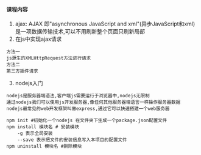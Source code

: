 #### 课程内容

1. ajax: AJAX 即"asynchronous JavaScript and xml"(异步JavaScript和xml)是一项数据传输技术,可以不用刷新整个页面只刷新局部
2. 在js中实现ajax请求
```
方法一
js源生的XMLHttpRequest方法进行请求
方法二
第三方插件请求
```
3. nodejs入门

```
nodejs是服务器端语法,客户端js需要运行于浏览器中,nodejs无限制
通过nodejs我们可以使用js开发服务器,像任何其他服务器端语言一样操作服务器数据
nodejs最常见的web开发框架叫做express,通过它可以快速搭建一个web服务器

npm init #初始化一个nodejs 在文件夹下生成一个package.json配置文件
npm install 模块名 # 安装模块
    -g 表示全局安装
    --save 表示把文件的安装信息写入本项目的配置文件
npm uninstall 模块名 #删除模块
```
